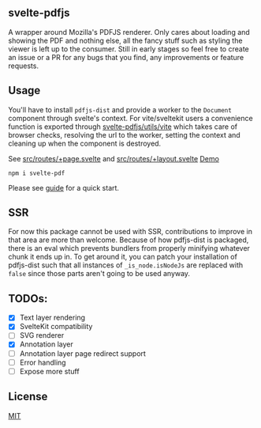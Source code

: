## svelte-pdfjs

A wrapper around Mozilla's PDFJS renderer. Only cares about loading and showing the PDF and nothing else, all the fancy stuff such as styling the viewer is left up to the consumer. Still in early stages so feel free to create an issue or a PR for any bugs that you find, any improvements or feature requests.

## Usage

You'll have to install `pdfjs-dist` and provide a worker to the `Document` component through svelte's context. For vite/sveltekit users a convenience function is exported through [svelte-pdfjs/utils/vite](src/lib/utils/vite.ts) which takes care of browser checks, resolving the url to the worker, setting the context and cleaning up when the component is destroyed.

See [src/routes/+page.svelte](src/routes/+page.svelte) and [src/routes/+layout.svelte](src/routes/+layout.svelte)
[Demo](https://gtm-nayan.github.io/svelte-pdfjs)

```
npm i svelte-pdf
```

Please see [guide](DOCUMENTATION.md) for a quick start.

## SSR

For now this package cannot be used with SSR, contributions to improve in that area are more than welcome. Because of how pdfjs-dist is packaged, there is an eval which prevents bundlers from properly minifying whatever chunk it ends up in. To get around it, you can patch your installation of pdfjs-dist such that all instances of `_is_node.isNodeJs` are replaced with `false` since those parts aren't going to be used anyway.

## TODOs:

- [x] Text layer rendering
- [x] SvelteKit compatibility
- [ ] SVG renderer
- [x] Annotation layer
- [ ] Annotation layer page redirect support
- [ ] Error handling
- [ ] Expose more stuff

## License

[MIT](LICENSE)
